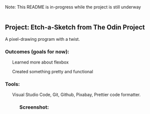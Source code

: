 <p>Note: This README is in-progress while the project is still underway
<br></br>
<h2>Project: Etch-a-Sketch from The Odin Project</h2>
A pixel-drawing program with a twist.
<h3>Outcomes (goals for now):</h3>
<ul>Learned more about flexbox</ul>
<ul>Created something pretty and functional</ul>
<h3>Tools:</h3>
<ul>Visual Studio Code, Git, Github, Pixabay, Prettier code formatter.<ul>
<h3>Screenshot:<h3>
